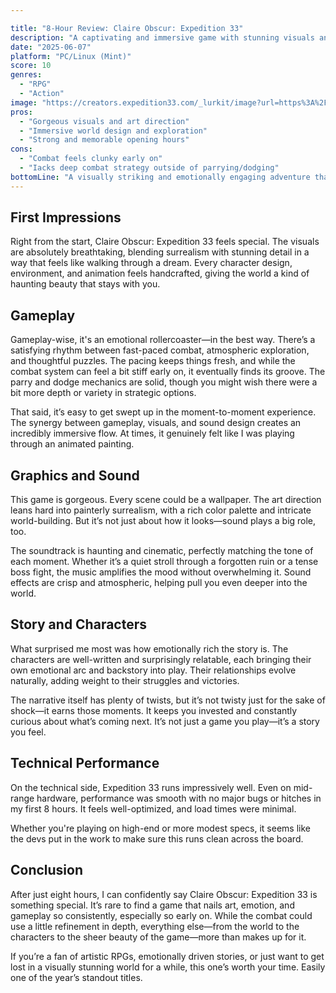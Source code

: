 ```yaml
---

title: "8-Hour Review: Claire Obscur: Expedition 33" 
description: "A captivating and immersive game with stunning visuals and a gripping story"
date: "2025-06-07"
platform: "PC/Linux (Mint)"
score: 10
genres:
  - "RPG"
  - "Action"
image: "https://creators.expedition33.com/_lurkit/image?url=https%3A%2F%2Flurkitstorage.blob.core.windows.net%2Fpage-678927d57a36f8d8596f7fb2%2F89b2f0bb-4de9-4b73-92c6-4e46fae5b401%3Fd705397a-3107-4e29-b986-566caf2c432b&w=3840&q=75"
pros:
  - "Gorgeous visuals and art direction"
  - "Immersive world design and exploration"
  - "Strong and memorable opening hours"
cons:
  - "Combat feels clunky early on"
  - "Iacks deep combat strategy outside of parrying/dodging"
bottomLine: "A visually striking and emotionally engaging adventure that grabs your attention early—and doesn’t let go."
---
```


## First Impressions

Right from the start, Claire Obscur: Expedition 33 feels special. The visuals are absolutely breathtaking, blending surrealism with stunning detail in a way that feels like walking through a dream. Every character design, environment, and animation feels handcrafted, giving the world a kind of haunting beauty that stays with you.

## Gameplay

Gameplay-wise, it's an emotional rollercoaster—in the best way. There’s a satisfying rhythm between fast-paced combat, atmospheric exploration, and thoughtful puzzles. The pacing keeps things fresh, and while the combat system can feel a bit stiff early on, it eventually finds its groove. The parry and dodge mechanics are solid, though you might wish there were a bit more depth or variety in strategic options.

That said, it’s easy to get swept up in the moment-to-moment experience. The synergy between gameplay, visuals, and sound design creates an incredibly immersive flow. At times, it genuinely felt like I was playing through an animated painting.

## Graphics and Sound

This game is gorgeous. Every scene could be a wallpaper. The art direction leans hard into painterly surrealism, with a rich color palette and intricate world-building. But it’s not just about how it looks—sound plays a big role, too.

The soundtrack is haunting and cinematic, perfectly matching the tone of each moment. Whether it’s a quiet stroll through a forgotten ruin or a tense boss fight, the music amplifies the mood without overwhelming it. Sound effects are crisp and atmospheric, helping pull you even deeper into the world.

## Story and Characters

What surprised me most was how emotionally rich the story is. The characters are well-written and surprisingly relatable, each bringing their own emotional arc and backstory into play. Their relationships evolve naturally, adding weight to their struggles and victories.

The narrative itself has plenty of twists, but it’s not twisty just for the sake of shock—it earns those moments. It keeps you invested and constantly curious about what’s coming next. It’s not just a game you play—it’s a story you feel.

## Technical Performance

On the technical side, Expedition 33 runs impressively well. Even on mid-range hardware, performance was smooth with no major bugs or hitches in my first 8 hours. It feels well-optimized, and load times were minimal.

Whether you're playing on high-end or more modest specs, it seems like the devs put in the work to make sure this runs clean across the board.

## Conclusion

After just eight hours, I can confidently say Claire Obscur: Expedition 33 is something special. It’s rare to find a game that nails art, emotion, and gameplay so consistently, especially so early on. While the combat could use a little refinement in depth, everything else—from the world to the characters to the sheer beauty of the game—more than makes up for it.

If you’re a fan of artistic RPGs, emotionally driven stories, or just want to get lost in a visually stunning world for a while, this one’s worth your time. Easily one of the year’s standout titles.